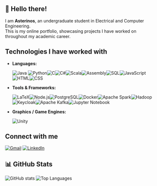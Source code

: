 ## 👋 Hello there!
I am **Asterinos**, an undergraduate student in Electrical and Computer Engineering.  
This is my online portfolio, showcasing projects I have worked on throughout my academic career.


## Technologies I have worked with

- **Languages:**  

    ![Java](https://img.shields.io/badge/-Java-007396?style=flat&logo=java&logoColor=white) ![Python](https://img.shields.io/badge/-Python-3776AB?style=flat&logo=python&logoColor=white)![C](https://img.shields.io/badge/-C-00599C?style=flat&logo=c&logoColor=white)![C#](https://img.shields.io/badge/-C%23-239120?style=flat&logo=c-sharp&logoColor=white)![Scala](https://img.shields.io/badge/-Scala-DC322F?style=flat&logo=scala&logoColor=white)![Assembly](https://img.shields.io/badge/-Assembly-6E4C13?style=flat&logo=assembly&logoColor=white)![SQL](https://img.shields.io/badge/-SQL-4479A1?style=flat&logo=sql&logoColor=white)![JavaScript](https://img.shields.io/badge/-JavaScript-F7DF1E?style=flat&logo=javascript&logoColor=black)![HTML](https://img.shields.io/badge/-HTML5-E34F26?style=flat&logo=html5&logoColor=white)![CSS](https://img.shields.io/badge/-CSS3-1572B6?style=flat&logo=css3&logoColor=white)

- **Tools & Frameworks:** 

    ![LaTeX](https://img.shields.io/badge/-LaTeX-008080?style=flat&logo=latex&logoColor=white)![Node.js](https://img.shields.io/badge/-Node.js-339933?style=flat&logo=node.js&logoColor=white)![PostgreSQL](https://img.shields.io/badge/-PostgreSQL-4169E1?style=flat&logo=postgresql&logoColor=white)![Docker](https://img.shields.io/badge/-Docker-2496ED?style=flat&logo=docker&logoColor=white)![Apache Spark](https://img.shields.io/badge/-Apache%20Spark-E25A1C?style=flat&logo=apache-spark&logoColor=white)![Hadoop](https://img.shields.io/badge/-Hadoop-66CCFF?style=flat&logo=apache-hadoop&logoColor=black)![Keycloak](https://img.shields.io/badge/-Keycloak-772953?style=flat&logo=keycloak&logoColor=white)![Apache Kafka](https://img.shields.io/badge/-Apache%20Kafka-231F20?style=flat&logo=apache-kafka&logoColor=white)![Jupyter Notebook](https://img.shields.io/badge/-Jupyter%20Notebook-F37626?style=flat&logo=jupyter&logoColor=white)

- **Graphics / Game Engines:**  

    ![Unity](https://img.shields.io/badge/-Unity-100000?style=flat&logo=unity&logoColor=white)


##  Connect with me
[![Gmail](https://img.shields.io/badge/-Gmail-D14836?style=flat&logo=gmail&logoColor=white)](mailto:karalhs.as@gmail.com) 
[![LinkedIn](https://img.shields.io/badge/-LinkedIn-0A66C2?style=flat&logo=linkedin&logoColor=white)](https://www.linkedin.com/in/asterinos-karalis-8607b82a8) 


## 📊 GitHub Stats

<!-- Main Stats and Top Languages -->
![GitHub stats](https://github-readme-stats.vercel.app/api?username=Asterinos1&show_icons=true&theme=default) 
![Top Languages](https://github-readme-stats.vercel.app/api/top-langs/?username=Asterinos1&layout=compact)




